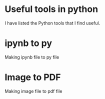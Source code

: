 # Useful tools in python
I have listed the Python tools that I find useful.

# ipynb to py
Making ipynb file to py file

# Image to PDF
Making image file to pdf file
